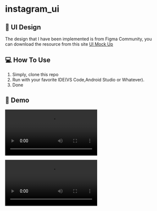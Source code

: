 # instagram_ui

## 

## 🎨 UI Design
The design that I have been implemented is from Figma Community, you can download the resource from this site <a href="https://www.figma.com/community/file/789166775630186057">UI Mock Up</a>
  
## 💻 How To Use
  1. Simply, clone this repo 
  2. Run with your favorite IDE(VS Code,Android Studio or Whatever).
  3. Done 
  
## 🎥 Demo
  
  ![video Demo](assets/instagram_ui_demo.mp4)
  
  <video src="assets/instagram_ui_demo.mp4"> test</video>
